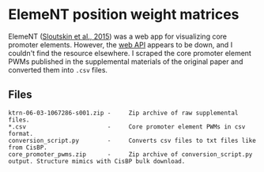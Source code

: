 # ElemeNT position weight matrices

ElemeNT ([Sloutskin et al., 2015](http://dx.doi.org/10.1080/21541264.2015.1067286)) was a web app for visualizing core promoter elements. However, the [web API](http://lifefaculty.biu.ac.il/gershon-tamar/index.php/resources) appears to be down, and I couldn't find the resource elsewhere. I scraped the core promoter element PWMs published in the supplemental materials of the original paper and converted them into `.csv` files.

## Files

```
ktrn-06-03-1067286-s001.zip -     Zip archive of raw supplemental files.
*.csv                       -     Core promoter element PWMs in csv format.
conversion_script.py        -     Converts csv files to txt files like from CisBP.
core_promoter_pwms.zip      -     Zip archive of conversion_script.py output. Structure mimics with CisBP bulk download.
```
